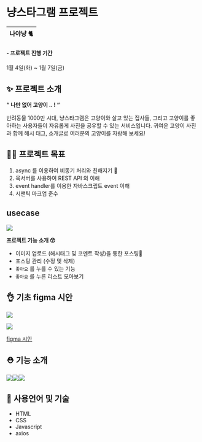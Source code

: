# 냥스타그램 프로젝트

| 나야냥 🐈 |
| --------- |

#### - 프로젝트 진행 기간

1월 4일(화) ~ 1월 7일(금)

## ✨ 프로젝트 소개

**“ 나만 없어 고양이 .. ! “**

반려동물 1000만 시대, 냥스타그램은 고양이와 살고 있는 집사들, 그리고 고양이를 좋아하는 사용자들이 자유롭게 사진을 공유할 수 있는 서비스입니다. 귀여운 고양이 사진과 함께 해시 태그, 소개글로 여러분의 고양이를 자랑해 보세요!

## 👩‍💻 프로젝트 목표

1. async 를 이용하여 비동기 처리와 친해지기 🤝
2. 목서버를 사용하여 REST API 의 이해
3. event handler를 이용한 자바스크립트 event 이해
4. 시맨틱 마크업 준수

## usecase

![](https://images.velog.io/images/mingsomm/post/de9f5d16-37ff-4bed-b20b-2640c9a4cb35/%E1%84%89%E1%85%B3%E1%84%8F%E1%85%B3%E1%84%85%E1%85%B5%E1%86%AB%E1%84%89%E1%85%A3%E1%86%BA%202022-01-04%2023.52.29.png)

**프로젝트 기능 소개 😲**

- 이미지 업로드 (해시태그 및 코멘트 작성)을 통한 포스팅🤝
- 포스팅 관리 (수정 및 삭제)
- `좋아요` 를 누를 수 있는 기능
- `좋아요` 를 누른 리스트 모아보기

## 👌 기초 figma 시안

![](https://images.velog.io/images/mingsomm/post/45926d54-1c93-43b2-b5a7-73c0057f26ab/%E1%84%89%E1%85%B3%E1%84%8F%E1%85%B3%E1%84%85%E1%85%B5%E1%86%AB%E1%84%89%E1%85%A3%E1%86%BA%202022-01-05%2016.02.14.png)

![](https://images.velog.io/images/mingsomm/post/5ab274c6-1e4e-44a0-bfb7-97f64b60a4f7/%E1%84%89%E1%85%B3%E1%84%8F%E1%85%B3%E1%84%85%E1%85%B5%E1%86%AB%E1%84%89%E1%85%A3%E1%86%BA%202022-01-05%2016.02.22.png)

<a href="https://www.figma.com/file/btLCfO4Y572HjWFEFVNbk9/Untitled?node-id=15%3A2" target="_blank">figma 시안 </a>

## ⛑ 기능 소개

![](https://images.velog.io/images/mingsomm/post/f65c476f-fcd0-418d-a36a-3700701c6adb/003.png)![](https://images.velog.io/images/mingsomm/post/80a819e9-22cc-442f-ab2d-9d7806a82b87/004.png)![](https://images.velog.io/images/mingsomm/post/d63439a5-3d24-46d3-afbd-676e2527d07b/005.png)

## 👀 사용언어 및 기술

- HTML
- CSS
- Javascript
- axios
